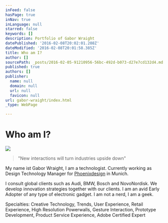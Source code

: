 ```yaml
---
inFeed: false
hasPage: true
inNav: true
inLanguage: null
starred: false
keywords: []
description: Portfolio of Gabor Wraight
datePublished: '2016-02-08T20:02:01.208Z'
dateModified: '2016-02-08T20:01:58.385Z'
title: Who am I?
author: []
sourcePath: _posts/2016-02-05-91210956-56bc-492d-b073-d27e7cd132d4.md
published: true
authors: []
publisher:
  name: null
  domain: null
  url: null
  favicon: null
url: gabor-wraight/index.html
_type: WebPage

---
```

# Who am I?
![](https://the-grid-user-content.s3-us-west-2.amazonaws.com/f809c546-e0f0-4989-9679-8bc0fe8c0328.jpg)

> "New interactions will turn industries upside down"

My name ist Gabor Wraight, I am a technologist. Currently working as Design Technology Manager for [Phoenixdesign][0] in Munich.

I consult global clients such as Audi, BMW, Bosch and NovoNordisk. We develop innovation strategies together with our clients. I am an avid Early Adopter of any type of electronic gadget. I am not a nerd, I am a geek.

Specialties: Creative Technology, Trends, User Experience, Retail Experience, High Resolution Powerwalls, Gesture Interaction, Prototype Development, Product Service Experience, Adobe Certified Expert

[0]: http://www.phoenixdesign.de/